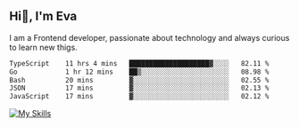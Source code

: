 ## Hi👋, I'm Eva

I am a Frontend developer, passionate about technology and always curious to learn new thigs.

<!--START_SECTION:waka-->

```txt
TypeScript    11 hrs 4 mins   ████████████████████▓░░░░   82.11 %
Go            1 hr 12 mins    ██▒░░░░░░░░░░░░░░░░░░░░░░   08.98 %
Bash          20 mins         ▓░░░░░░░░░░░░░░░░░░░░░░░░   02.55 %
JSON          17 mins         ▓░░░░░░░░░░░░░░░░░░░░░░░░   02.13 %
JavaScript    17 mins         ▓░░░░░░░░░░░░░░░░░░░░░░░░   02.12 %
```

<!--END_SECTION:waka-->

[![My Skills](https://skillicons.dev/icons?i=ts,js,html,css,tailwind,react,nextjs,vite,nodejs,express,go,postgres,docker,prisma,rust,solidity,yarn,pnpm&perline=9)](https://skillicons.dev)
